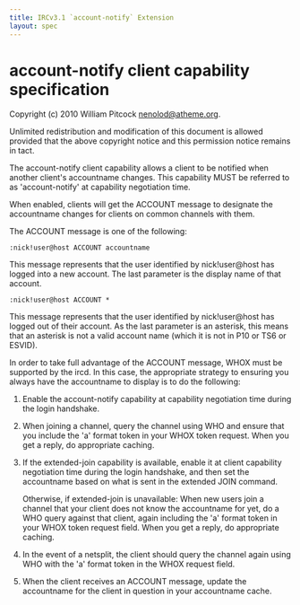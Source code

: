 ```yaml
---
title: IRCv3.1 `account-notify` Extension
layout: spec
---
```

# account-notify client capability specification

Copyright (c) 2010 William Pitcock <nenolod@atheme.org>.

Unlimited redistribution and modification of this document is allowed
provided that the above copyright notice and this permission notice
remains in tact.

The account-notify client capability allows a client to be notified
when another client's accountname changes.  This capability MUST be
referred to as 'account-notify' at capability negotiation time.

When enabled, clients will get the ACCOUNT message to designate the
accountname changes for clients on common channels with them.

The ACCOUNT message is one of the following:

    :nick!user@host ACCOUNT accountname

This message represents that the user identified by nick!user@host has
logged into a new account.  The last parameter is the display name of
that account.

    :nick!user@host ACCOUNT *

This message represents that the user identified by nick!user@host has
logged out of their account.  As the last parameter is an asterisk, this
means that an asterisk is not a valid account name (which it is not in P10
or TS6 or ESVID).

In order to take full advantage of the ACCOUNT message, WHOX must be
supported by the ircd.  In this case, the appropriate strategy to ensuring
you always have the accountname to display is to do the following:

1) Enable the account-notify capability at capability negotiation time during
   the login handshake.

2) When joining a channel, query the channel using WHO and ensure that you
   include the 'a' format token in your WHOX token request.  When you get
   a reply, do appropriate caching.

3) If the extended-join capability is available, enable it at client capability
   negotiation time during the login handshake, and then set the accountname
   based on what is sent in the extended JOIN command.

    Otherwise, if extended-join is unavailable:
   When new users join a channel that your client does not know the accountname
   for yet, do a WHO query against that client, again including the 'a' format
   token in your WHOX token request field.  When you get a reply, do appropriate
   caching.

4) In the event of a netsplit, the client should query the channel again using
   WHO with the 'a' format token in the WHOX request field.

5) When the client receives an ACCOUNT message, update the accountname for the
   client in question in your accountname cache.
